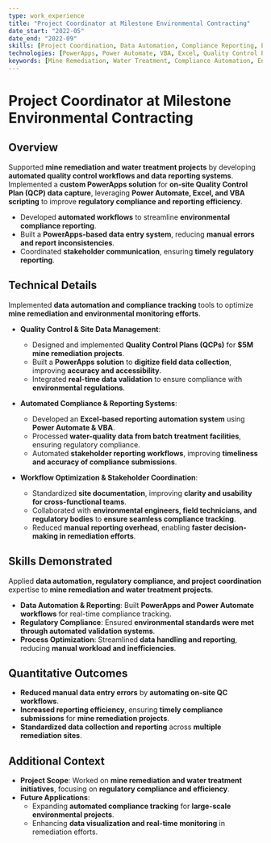 ```yaml
---
type: work_experience
title: "Project Coordinator at Milestone Environmental Contracting"
date_start: "2022-05"
date_end: "2022-09"
skills: [Project Coordination, Data Automation, Compliance Reporting, Environmental Remediation]
technologies: [PowerApps, Power Automate, VBA, Excel, Quality Control Planning]
keywords: [Mine Remediation, Water Treatment, Compliance Automation, Environmental Data Management]
---
```


# Project Coordinator at Milestone Environmental Contracting

## Overview
Supported **mine remediation and water treatment projects** by developing **automated quality control workflows and data reporting systems**. Implemented a **custom PowerApps solution** for **on-site Quality Control Plan (QCP) data capture**, leveraging **Power Automate, Excel, and VBA scripting** to improve **regulatory compliance and reporting efficiency**.

- Developed **automated workflows** to streamline **environmental compliance reporting**.  
- Built a **PowerApps-based data entry system**, reducing **manual errors and report inconsistencies**.  
- Coordinated **stakeholder communication**, ensuring **timely regulatory reporting**.  

## Technical Details
Implemented **data automation and compliance tracking** tools to optimize **mine remediation and environmental monitoring efforts**.

- **Quality Control & Site Data Management**:  
  - Designed and implemented **Quality Control Plans (QCPs)** for **$5M mine remediation projects**.  
  - Built a **PowerApps solution** to **digitize field data collection**, improving **accuracy and accessibility**.  
  - Integrated **real-time data validation** to ensure compliance with **environmental regulations**.  

- **Automated Compliance & Reporting Systems**:  
  - Developed an **Excel-based reporting automation system** using **Power Automate & VBA**.  
  - Processed **water-quality data from batch treatment facilities**, ensuring regulatory compliance.  
  - Automated **stakeholder reporting workflows**, improving **timeliness and accuracy of compliance submissions**.  

- **Workflow Optimization & Stakeholder Coordination**:  
  - Standardized **site documentation**, improving **clarity and usability for cross-functional teams**.  
  - Collaborated with **environmental engineers, field technicians, and regulatory bodies** to **ensure seamless compliance tracking**.  
  - Reduced **manual reporting overhead**, enabling **faster decision-making in remediation efforts**.  

## Skills Demonstrated
Applied **data automation, regulatory compliance, and project coordination** expertise to **mine remediation and water treatment projects**.

- **Data Automation & Reporting**: Built **PowerApps and Power Automate workflows** for real-time compliance tracking.  
- **Regulatory Compliance**: Ensured **environmental standards were met through automated validation systems**.  
- **Process Optimization**: Streamlined **data handling and reporting**, reducing **manual workload and inefficiencies**.  

## Quantitative Outcomes
- **Reduced manual data entry errors** by **automating on-site QC workflows**.  
- **Increased reporting efficiency**, ensuring **timely compliance submissions** for **mine remediation projects**.  
- **Standardized data collection and reporting** across **multiple remediation sites**.  

## Additional Context
- **Project Scope**: Worked on **mine remediation and water treatment initiatives**, focusing on **regulatory compliance and efficiency**.  
- **Future Applications**:  
  - Expanding **automated compliance tracking** for **large-scale environmental projects**.  
  - Enhancing **data visualization and real-time monitoring** in remediation efforts.  

